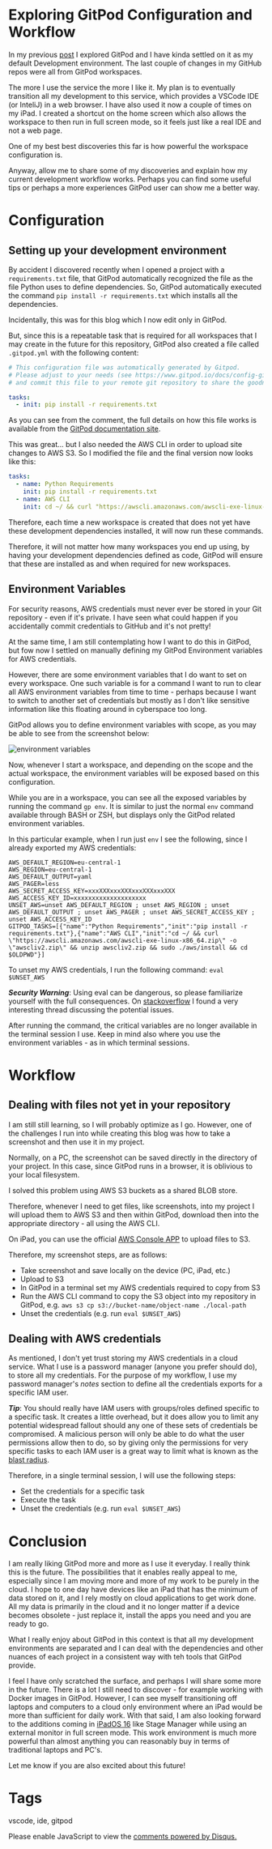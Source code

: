 # Exploring GitPod Configuration and Workflow

In my previous [post](2022-06-07.md) I explored GitPod and I have kinda settled on it as my default Development environment. The last couple of changes in my GitHub repos were all from GitPod workspaces.

The more I use the service the more I like it. My plan is to eventually transition all my development to this service, which provides a VSCode IDE (or InteliJ) in a web browser. I have also used it now a couple of times on my iPad. I created a shortcut on the home screen which also allows the workspace to then run in full screen mode, so it feels just like a real IDE and not a web page.

One of my best best discoveries this far is how powerful the workspace configuration is.

Anyway, allow me to share some of my discoveries and explain how my current development workflow works. Perhaps you can find some useful tips or perhaps a more experiences GitPod user can show me a better way.

# Configuration

## Setting up your development environment

By accident I discovered recently when I opened a project with a `requirements.txt` file, that GitPod automatically recognized the file as the file Python uses to define dependencies. So, GitPod automatically executed the command `pip install -r requirements.txt` which installs all the dependencies. 

Incidentally, this was for this blog which I now edit only in GitPod.

But, since this is a repeatable task that is required for all workspaces that I may create in the future for this repository, GitPod also created a file called `.gitpod.yml` with the following content:

```yaml
# This configuration file was automatically generated by Gitpod.
# Please adjust to your needs (see https://www.gitpod.io/docs/config-gitpod-file)
# and commit this file to your remote git repository to share the goodness with others.

tasks:
  - init: pip install -r requirements.txt
```

As you can see from the comment, the full details on how this file works is available from the [GitPod documentation site](https://www.gitpod.io/docs/config-gitpod-file).

This was great... but I also needed the AWS CLI in order to upload site changes to AWS S3. So I modified the file and the final version now looks like this:

```yaml
tasks:
  - name: Python Requirements
    init: pip install -r requirements.txt
  - name: AWS CLI
    init: cd ~/ && curl "https://awscli.amazonaws.com/awscli-exe-linux-x86_64.zip" -o "awscliv2.zip" && unzip awscliv2.zip && sudo ./aws/install && cd $OLDPWD
```

Therefore, each time a new workspace is created that does not yet have these development dependencies installed, it will now run these commands. 

Therefore, it will not matter how many workspaces you end up using, by having your development dependencies defined as code, GitPod will ensure that these are installed as and when required for new workspaces.

## Environment Variables

For security reasons, AWS credentials must never ever be stored in your Git repository - even if it's private. I have seen what could happen if you accidentally commit credentials to GitHub and it's not pretty!

At the same time, I am still contemplating how I want to do this in GitPod, but fow now I settled on manually defining my GitPod Environment variables for AWS credentials.

However, there are some environment variables that I do want to set on every workspace. One such variable is for a command I want to run to clear all AWS environment variables from time to time - perhaps because I want to switch to another set of credentials but mostly as I don't like sensitive information like this floating around in cyberspace too long.

GitPod allows you to define environment variables with scope, as you may be able to see from the screenshot below:

![environment variables](../../images/blog_2022_06_14/blog_2022-06-14_001.png)

Now, whenever I start a workspace, and depending on the scope and the actual workspace, the environment variables will be exposed based on this configuration.

While you are in a workspace, you can see all the exposed variables by running the command `gp env`. It is similar to just the normal `env` command available through BASH or ZSH, but displays only the GitPod related environment variables.

In this particular example, when I run just `env` I see the following, since I already exported my AWS credentials:

```shell
AWS_DEFAULT_REGION=eu-central-1
AWS_REGION=eu-central-1
AWS_DEFAULT_OUTPUT=yaml
AWS_PAGER=less
AWS_SECRET_ACCESS_KEY=xxxXXXxxxXXXxxxXXXxxxXXX
AWS_ACCESS_KEY_ID=xxxxxxxxxxxxxxxxxxxx
UNSET_AWS=unset AWS_DEFAULT_REGION ; unset AWS_REGION ; unset AWS_DEFAULT_OUTPUT ; unset AWS_PAGER ; unset AWS_SECRET_ACCESS_KEY ; unset AWS_ACCESS_KEY_ID
GITPOD_TASKS=[{"name":"Python Requirements","init":"pip install -r requirements.txt"},{"name":"AWS CLI","init":"cd ~/ && curl \"https://awscli.amazonaws.com/awscli-exe-linux-x86_64.zip\" -o \"awscliv2.zip\" && unzip awscliv2.zip && sudo ./aws/install && cd $OLDPWD"}]
```

To unset my AWS credentials, I run the following command: `eval $UNSET_AWS`

_**Security Warning**_: Using eval can be dangerous, so please familiarize yourself with the full consequences. On [stackoverflow](https://stackoverflow.com/questions/17529220/why-should-eval-be-avoided-in-bash-and-what-should-i-use-instead) I found a very interesting thread discussing the potential issues.

After running the command, the critical variables are no longer available in the terminal session I use. Keep in mind also where you use the environment variables - as in which terminal sessions.

# Workflow

## Dealing with files not yet in your repository

I am still still learning, so I will probably optimize as I go. However, one of the challenges I run into while creating this blog was how to take a screenshot and then use it in my project.

Normally, on a PC, the screenshot can be saved directly in the directory of your project. In this case, since GitPod runs in a browser, it is oblivious to your local filesystem.

I solved this problem using AWS S3 buckets as a shared BLOB store.

Therefore, whenever I need to get files, like screenshots, into my project I will upload them to AWS S3 and then within GitPod, download then into the appropriate directory - all using the AWS CLI.

On iPad, you can use the official [AWS Console APP](https://apps.apple.com/us/app/aws-console/id580990573) to upload files to S3.

Therefore, my screenshot steps, are as follows:

* Take screenshot and save locally on the device (PC, iPad, etc.)
* Upload to S3
* In GitPod in a terminal set my AWS credentials required to copy from S3
* Run the AWS CLI command to copy the S3 object into my repository in GitPod, e.g.  `aws s3 cp s3://bucket-name/object-name ./local-path`
* Unset the credentials (e.g. run `eval $UNSET_AWS`)

## Dealing with AWS credentials

As mentioned, I don't yet trust storing my AWS credentials in a cloud service. What I use is a password manager (anyone you prefer should do), to store all my credentials. For the purpose of my workflow, I use my password manager's _notes_ section to define all the credentials exports for a specific IAM user.

_**Tip**_: You should really have IAM users with groups/roles defined specific to a specific task. It creates a little overhead, but it does allow you to limit any potential widespread fallout should any one of these sets of credentials be compromised. A malicious person will only be able to do what the user permissions allow then to do, so by giving only the permissions for very specific tasks to each IAM user is a great way to limit what is known as the [blast radius](https://www.techtarget.com/searchsecurity/tip/How-to-limit-the-cloud-security-blast-radius-of-credential-attacks).

Therefore, in a single terminal session, I will use the following steps: 

* Set the credentials for a specific task
* Execute the task
* Unset the credentials (e.g. run `eval $UNSET_AWS`)

# Conclusion

I am really liking GitPod more and more as I use it everyday. I really think this is the future. The possibilities that it enables really appeal to me, especially since I am moving more and more of my work to be purely in the cloud. I hope to one day have devices like an iPad that has the minimum of data stored on it, and I rely mostly on cloud applications to get work done. All my data is primarily in the cloud and it no longer matter if a device becomes obsolete - just replace it, install the apps you need and you are ready to go.

What I really enjoy about GitPod in this context is that all my development environments are separated and I can deal with the dependencies and other nuances of each project in a consistent way with teh tools that GitPod provide.

I feel I have only scratched the surface, and perhaps I will share some more in the future. There is a lot I still need to discover - for example working with Docker images in GitPod. However, I can see myself transitioning off laptops and computers to a cloud only environment where an iPad would be more than sufficient for daily work. With that said, I am also looking forward to the additions coming in [iPadOS 16](https://www.apple.com/newsroom/2022/06/ipados-16-takes-the-versatility-of-ipad-even-further/) like Stage Manager while using an external monitor in full screen mode. This work environment is much more powerful than almost anything you can reasonably buy in terms of traditional laptops and PC's.

Let me know if you are also excited about this future!

# Tags

vscode, ide, gitpod

<div id="disqus_thread"></div>
<script>
    /**
    *  RECOMMENDED CONFIGURATION VARIABLES: EDIT AND UNCOMMENT THE SECTION BELOW TO INSERT DYNAMIC VALUES FROM YOUR PLATFORM OR CMS.
    *  LEARN WHY DEFINING THESE VARIABLES IS IMPORTANT: https://disqus.com/admin/universalcode/#configuration-variables    */
    /*
    var disqus_config = function () {
    this.page.url = PAGE_URL;  // Replace PAGE_URL with your page's canonical URL variable
    this.page.identifier = PAGE_IDENTIFIER; // Replace PAGE_IDENTIFIER with your page's unique identifier variable
    };
    */
    (function() { // DON'T EDIT BELOW THIS LINE
    var d = document, s = d.createElement('script');
    s.src = 'https://nicc777.disqus.com/embed.js';
    s.setAttribute('data-timestamp', +new Date());
    (d.head || d.body).appendChild(s);
    })();
</script>
<noscript>Please enable JavaScript to view the <a href="https://disqus.com/?ref_noscript">comments powered by Disqus.</a></noscript>